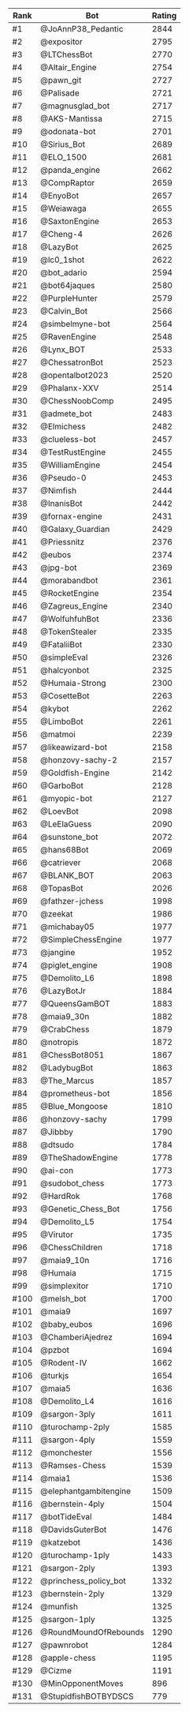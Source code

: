 Rank|Bot|Rating
---|---|---
#1|@JoAnnP38_Pedantic|2844
#2|@expositor|2795
#3|@LTChessBot|2770
#4|@Altair_Engine|2754
#5|@pawn_git|2727
#6|@Palisade|2721
#7|@magnusglad_bot|2717
#8|@AKS-Mantissa|2715
#9|@odonata-bot|2701
#10|@Sirius_Bot|2689
#11|@ELO_1500|2681
#12|@panda_engine|2662
#13|@CompRaptor|2659
#14|@EnyoBot|2657
#15|@Weiawaga|2655
#16|@SaxtonEngine|2653
#17|@Cheng-4|2626
#18|@LazyBot|2625
#19|@lc0_1shot|2622
#20|@bot_adario|2594
#21|@bot64jaques|2580
#22|@PurpleHunter|2579
#23|@Calvin_Bot|2566
#24|@simbelmyne-bot|2564
#25|@RavenEngine|2548
#26|@Lynx_BOT|2533
#27|@ChessatronBot|2523
#28|@opentalbot2023|2520
#29|@Phalanx-XXV|2514
#30|@ChessNoobComp|2495
#31|@admete_bot|2483
#32|@Elmichess|2482
#33|@clueless-bot|2457
#34|@TestRustEngine|2455
#35|@WilliamEngine|2454
#36|@Pseudo-0|2453
#37|@Nimfish|2444
#38|@InanisBot|2442
#39|@fornax-engine|2431
#40|@Galaxy_Guardian|2429
#41|@Priessnitz|2376
#42|@eubos|2374
#43|@jpg-bot|2369
#44|@morabandbot|2361
#45|@RocketEngine|2354
#46|@Zagreus_Engine|2340
#47|@WolfuhfuhBot|2336
#48|@TokenStealer|2335
#49|@FataliiBot|2330
#50|@simpleEval|2326
#51|@halcyonbot|2325
#52|@Humaia-Strong|2300
#53|@CosetteBot|2263
#54|@kybot|2262
#55|@LimboBot|2261
#56|@matmoi|2239
#57|@likeawizard-bot|2158
#58|@honzovy-sachy-2|2157
#59|@Goldfish-Engine|2142
#60|@GarboBot|2128
#61|@myopic-bot|2127
#62|@LoevBot|2098
#63|@LeElaGuess|2090
#64|@sunstone_bot|2072
#65|@hans68Bot|2069
#66|@catriever|2068
#67|@BLANK_BOT|2063
#68|@TopasBot|2026
#69|@fathzer-jchess|1998
#70|@zeekat|1986
#71|@michabay05|1977
#72|@SimpleChessEngine|1977
#73|@jangine|1952
#74|@piglet_engine|1908
#75|@Demolito_L6|1898
#76|@LazyBotJr|1884
#77|@QueensGamBOT|1883
#78|@maia9_30n|1882
#79|@CrabChess|1879
#80|@notropis|1872
#81|@ChessBot8051|1867
#82|@LadybugBot|1863
#83|@The_Marcus|1857
#84|@prometheus-bot|1856
#85|@Blue_Mongoose|1810
#86|@honzovy-sachy|1799
#87|@Jibbby|1790
#88|@dtsudo|1784
#89|@TheShadowEngine|1778
#90|@ai-con|1773
#91|@sudobot_chess|1773
#92|@HardRok|1768
#93|@Genetic_Chess_Bot|1756
#94|@Demolito_L5|1754
#95|@Virutor|1735
#96|@ChessChildren|1718
#97|@maia9_10n|1716
#98|@Humaia|1715
#99|@simplexitor|1710
#100|@melsh_bot|1700
#101|@maia9|1697
#102|@baby_eubos|1696
#103|@ChamberiAjedrez|1694
#104|@pzbot|1694
#105|@Rodent-IV|1662
#106|@turkjs|1654
#107|@maia5|1636
#108|@Demolito_L4|1616
#109|@sargon-3ply|1611
#110|@turochamp-2ply|1585
#111|@sargon-4ply|1559
#112|@monchester|1556
#113|@Ramses-Chess|1539
#114|@maia1|1536
#115|@elephantgambitengine|1509
#116|@bernstein-4ply|1504
#117|@botTideEval|1484
#118|@DavidsGuterBot|1476
#119|@katzebot|1436
#120|@turochamp-1ply|1433
#121|@sargon-2ply|1393
#122|@princhess_policy_bot|1332
#123|@bernstein-2ply|1329
#124|@munfish|1325
#125|@sargon-1ply|1325
#126|@RoundMoundOfRebounds|1290
#127|@pawnrobot|1284
#128|@apple-chess|1195
#129|@Cizme|1191
#130|@MinOpponentMoves|896
#131|@StupidfishBOTBYDSCS|779
